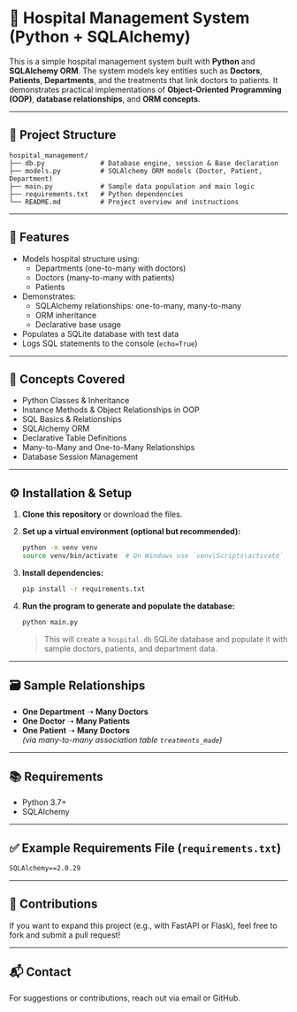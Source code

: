 # 🏥 Hospital Management System (Python + SQLAlchemy)

This is a simple hospital management system built with **Python** and **SQLAlchemy ORM**. The system models key entities such as **Doctors**, **Patients**, **Departments**, and the treatments that link doctors to patients. It demonstrates practical implementations of **Object-Oriented Programming (OOP)**, **database relationships**, and **ORM concepts**.

---

## 📁 Project Structure

```
hospital_management/
├── db.py              # Database engine, session & Base declaration
├── models.py          # SQLAlchemy ORM models (Doctor, Patient, Department)
├── main.py            # Sample data population and main logic
├── requirements.txt   # Python dependencies
└── README.md          # Project overview and instructions
```

---

## 🔧 Features

- Models hospital structure using:
  - Departments (one-to-many with doctors)
  - Doctors (many-to-many with patients)
  - Patients
- Demonstrates:
  - SQLAlchemy relationships: one-to-many, many-to-many
  - ORM inheritance
  - Declarative base usage
- Populates a SQLite database with test data
- Logs SQL statements to the console (`echo=True`)

---

## 🧠 Concepts Covered

- Python Classes & Inheritance
- Instance Methods & Object Relationships in OOP
- SQL Basics & Relationships
- SQLAlchemy ORM
- Declarative Table Definitions
- Many-to-Many and One-to-Many Relationships
- Database Session Management

---

## ⚙️ Installation & Setup

1. **Clone this repository** or download the files.

2. **Set up a virtual environment (optional but recommended):**
   ```bash
   python -m venv venv
   source venv/bin/activate  # On Windows use `venv\Scripts\activate`
   ```

3. **Install dependencies:**
   ```bash
   pip install -r requirements.txt
   ```

4. **Run the program to generate and populate the database:**
   ```bash
   python main.py
   ```

   > This will create a `hospital.db` SQLite database and populate it with sample doctors, patients, and department data.

---

## 🗃️ Sample Relationships

- **One Department** ➝ **Many Doctors**
- **One Doctor** ➝ **Many Patients**
- **One Patient** ➝ **Many Doctors**  
  _(via many-to-many association table `treatments_made`)_

---

## 📚 Requirements

- Python 3.7+
- SQLAlchemy

---

## ✅ Example Requirements File (`requirements.txt`)

```txt
SQLAlchemy==2.0.29
```

---

## 🤝 Contributions

If you want to expand this project (e.g., with FastAPI or Flask), feel free to fork and submit a pull request!

---

## 📬 Contact

For suggestions or contributions, reach out via email or GitHub.